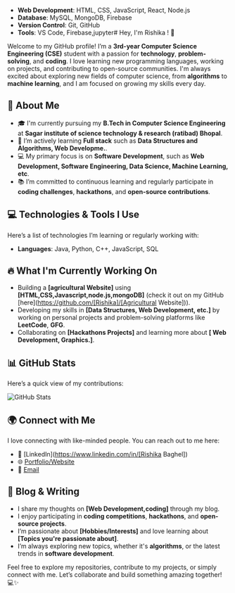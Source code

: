 
- **Web Development**: HTML, CSS, JavaScript, React, Node.js
- **Database**: MySQL, MongoDB, Firebase
- **Version Control**: Git, GitHub
- **Tools**: VS Code, Firebase,jupyter# Hey, I'm Rishika ! 👋

Welcome to my GitHub profile! I’m a **3rd-year Computer Science Engineering (CSE)** student with a passion for **technology**, **problem-solving**, and **coding**. I love learning new programming languages, working on projects, and contributing to open-source communities. I'm always excited about exploring new fields of computer science, from **algorithms** to **machine learning**, and I am focused on growing my skills every day.

## 🚀 About Me

- 🎓 I'm currently pursuing my **B.Tech in Computer Science Engineering** at **Sagar institute of science technology & research (ratibad) Bhopal**.
- 🌱 I’m actively learning **Full stack** such as **Data Structures and Algorithms, Web Developme.**.
- 💻 My primary focus is on **Software Development**, such as **Web Development, Software Engineering, Data Science, Machine Learning, etc**.
- 📚 I’m committed to continuous learning and regularly participate in **coding challenges**, **hackathons**, and **open-source contributions**.

## 💻 Technologies & Tools I Use

Here’s a list of technologies I’m learning or regularly working with:

- **Languages**: Java, Python, C++, JavaScript, SQL

## 🔥 What I'm Currently Working On

- Building a **[agricultural Website]** using **[HTML,CSS,Javascript,node.js,mongoDB]** (check it out on my GitHub [here](https://github.com/[Rishika]/[Agricultural Website])).
- Developing my skills in **[Data Structures, Web Development, etc.]** by working on personal projects and problem-solving platforms like **LeetCode**, **GFG**.
- Collaborating on **[Hackathons Projects]** and learning more about **[ Web Development, Graphics.]**.

## 📊 GitHub Stats

Here’s a quick view of my contributions:

![GitHub Stats](https://github-readme-stats.vercel.app/api?username=[Rishika]&show_icons=true&hide_title=true&count_private=true&hide=prs&theme=dark)

## 🌍 Connect with Me

I love connecting with like-minded people. You can reach out to me here:

- 💼 [LinkedIn](https://www.linkedin.com/in/[Rishika Baghel])
- 🌐 [Portfolio/Website](https://www.yourwebsite.com)
- 📧 [Email](rishikabaghel029@gmai.com)

## 📝 Blog & Writing

- I share my thoughts on **[Web Development,coding]** through my blog.
- I enjoy participating in **coding competitions**, **hackathons**, and **open-source projects**.
- I’m passionate about **[Hobbies/Interests]** and love learning about **[Topics you're passionate about]**.
- I’m always exploring new topics, whether it's **algorithms**, or the latest trends in **software development**.

Feel free to explore my repositories, contribute to my projects, or simply connect with me. Let’s collaborate and build something amazing together! 💻✨
